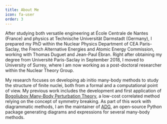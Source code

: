 ```yaml
---
title: About Me
icon: fa-user
order: 3
---
```


After studying both versatile engineering at École Centrale de Nantes (France)
and physics at Technische Universität Darmstadt (Germany), I prepared my PhD
within the Nuclear Physics Department of CEA Paris-Saclay, the French
Alternative Energies and Atomic Energy Commission, working with Thomas Duguet
and Jean-Paul Ébran. Right after obtaining my degree from Université
Paris-Saclay in September 2018, I moved to University of Surrey, where I am now
working as a post-doctoral researcher within the Nuclear Theory Group.

My research focuses on developing ab initio many-body methods to study the
structure of finite nuclei, both from a formal and a computational point of
view. My previous work includes the development and first application of
[Bogoliubov Many-Body Perturbation Theory](https://tel.archives-ouvertes.fr/tel-01992165),
a low-cost correlated method relying on the concept of symmetry breaking. As
part of this work with diagrammatic methods, I am the maintainer of
[ADG](https://github.com/adgproject/adg/), an open-source Python package
generating diagrams and expressions for several many-body methods.
